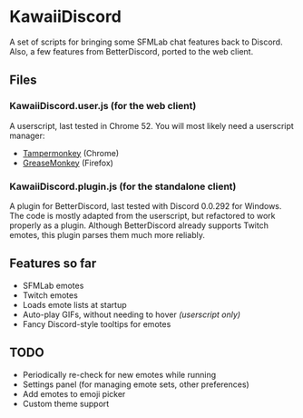 # KawaiiDiscord
A set of scripts for bringing some SFMLab chat features back to Discord.
Also, a few features from BetterDiscord, ported to the web client.

## Files

### KawaiiDiscord.user.js (for the web client)
A userscript, last tested in Chrome 52. You will most likely need a userscript manager:
- [Tampermonkey](https://chrome.google.com/webstore/detail/tampermonkey/dhdgffkkebhmkfjojejmpbldmpobfkfo?hl=en) (Chrome)
- [GreaseMonkey](https://addons.mozilla.org/en-US/firefox/addon/greasemonkey/) (Firefox)

### KawaiiDiscord.plugin.js (for the standalone client)
A plugin for BetterDiscord, last tested with Discord 0.0.292 for Windows. The code is mostly adapted from the userscript, but refactored to work properly as a plugin.
Although BetterDiscord already supports Twitch emotes, this plugin parses them much more reliably.

## Features so far
- SFMLab emotes
- Twitch emotes
- Loads emote lists at startup
- Auto-play GIFs, without needing to hover *(userscript only)*
- Fancy Discord-style tooltips for emotes

## TODO
- Periodically re-check for new emotes while running
- Settings panel (for managing emote sets, other preferences)
- Add emotes to emoji picker
- Custom theme support
